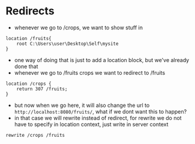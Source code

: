 # Redirects
- whenever we go to /crops, we want to show stuff in 
```
location /fruits{
    root C:\Users\user\Desktop\Self\mysite
}
```
- one way of doing that is just to add a location block, but we've already done that
- whenever we go to /fruits crops we want to redirect to /fruits

```
location /crops {
    return 307 /fruits;
}
```
- but now when we go here, it will also change the url to ```http://localhost:8080/fruits/```, what if we dont want this to happen?
- in that case we will rewrite instead of redirect, for rewrite we do not have to specify in location context, just write in server context

```
rewrite /crops /fruits
```
